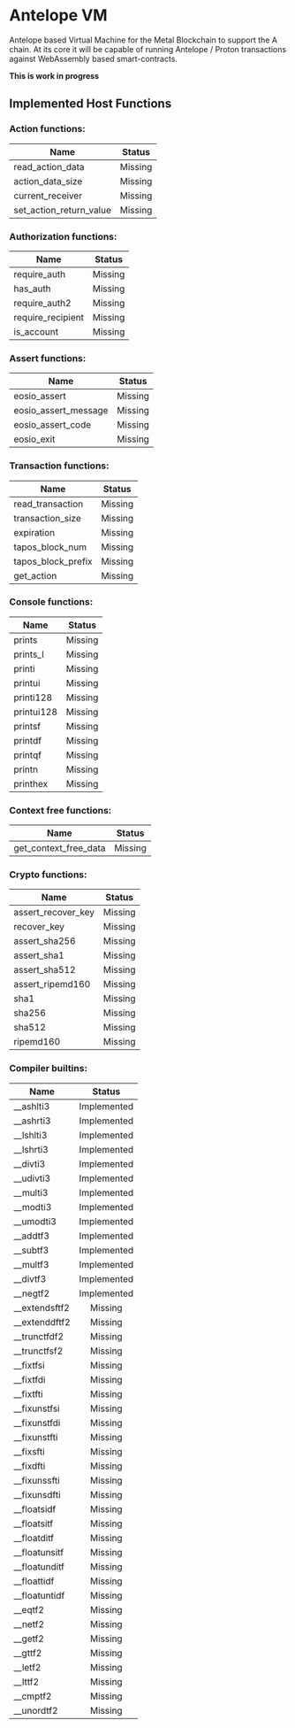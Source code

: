 # Antelope VM

Antelope based Virtual Machine for the Metal Blockchain to support the A chain. At its core it will be capable of running Antelope / Proton transactions against WebAssembly based smart-contracts.

**This is work in progress**

## Implemented Host Functions

### Action functions:

| Name                      | Status  |
| ------------------------- |:-------:|
| read_action_data          | Missing |
| action_data_size          | Missing |
| current_receiver          | Missing |
| set_action_return_value   | Missing |

### Authorization functions:

| Name                      | Status  |
| ------------------------- |:-------:|
| require_auth              | Missing |
| has_auth                  | Missing |
| require_auth2             | Missing |
| require_recipient         | Missing |
| is_account                | Missing |

### Assert functions:

| Name                      | Status  |
| ------------------------- |:-------:|
| eosio_assert              | Missing |
| eosio_assert_message      | Missing |
| eosio_assert_code         | Missing |
| eosio_exit                | Missing |

### Transaction functions:

| Name                      | Status  |
| ------------------------- |:-------:|
| read_transaction          | Missing |
| transaction_size          | Missing |
| expiration                | Missing |
| tapos_block_num           | Missing |
| tapos_block_prefix        | Missing |
| get_action                | Missing |

### Console functions:

| Name                      | Status  |
| ------------------------- |:-------:|
| prints                    | Missing |
| prints_l                  | Missing |
| printi                    | Missing |
| printui                   | Missing |
| printi128                 | Missing |
| printui128                | Missing |
| printsf                   | Missing |
| printdf                   | Missing |
| printqf                   | Missing |
| printn                    | Missing |
| printhex                  | Missing |

### Context free functions:

| Name                      | Status  |
| ------------------------- |:-------:|
| get_context_free_data     | Missing |

### Crypto functions:

| Name                      | Status  |
| ------------------------- |:-------:|
| assert_recover_key        | Missing |
| recover_key               | Missing |
| assert_sha256             | Missing |
| assert_sha1               | Missing |
| assert_sha512             | Missing |
| assert_ripemd160          | Missing |
| sha1                      | Missing |
| sha256                    | Missing |
| sha512                    | Missing |
| ripemd160                 | Missing |

### Compiler builtins:

| Name                      | Status      |
| ------------------------- |:-----------:|
| __ashlti3                 | Implemented |
| __ashrti3                 | Implemented |
| __lshlti3                 | Implemented |
| __lshrti3                 | Implemented |
| __divti3                  | Implemented |
| __udivti3                 | Implemented |
| __multi3                  | Implemented |
| __modti3                  | Implemented |
| __umodti3                 | Implemented |
| __addtf3                  | Implemented |
| __subtf3                  | Implemented |
| __multf3                  | Implemented |
| __divtf3                  | Implemented |
| __negtf2                  | Implemented |
| __extendsftf2             |   Missing  |
| __extenddftf2                 | Missing |
| __trunctfdf2                 | Missing |
| __trunctfsf2                 | Missing |
| __fixtfsi                 | Missing |
| __fixtfdi                 | Missing |
| __fixtfti                 | Missing |
| __fixunstfsi                 | Missing |
| __fixunstfdi                 | Missing |
| __fixunstfti                 | Missing |
| __fixsfti                 | Missing |
| __fixdfti                 | Missing |
| __fixunssfti                 | Missing |
| __fixunsdfti                 | Missing |
| __floatsidf                 | Missing |
| __floatsitf                 | Missing |
| __floatditf                 | Missing |
| __floatunsitf                 | Missing |
| __floatunditf                 | Missing |
| __floattidf                 | Missing |
| __floatuntidf                 | Missing |
| __eqtf2                 | Missing |
| __netf2                 | Missing |
| __getf2                 | Missing |
| __gttf2                 | Missing |
| __letf2                 | Missing |
| __lttf2                 | Missing |
| __cmptf2                 | Missing |
| __unordtf2                 | Missing |